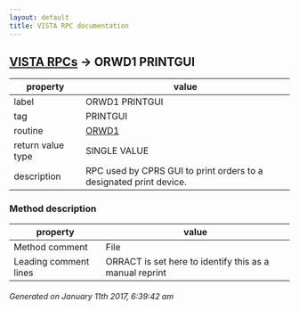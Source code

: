 ```yaml
---
layout: default
title: VISTA RPC documentation
---
```




## [VISTA RPCs](TableOfContent.md) &#8594; ORWD1 PRINTGUI 

 property | value 
--- | --- 
 label | ORWD1 PRINTGUI
 tag | PRINTGUI
 routine | [ORWD1](http://code.osehra.org/dox/Routine_ORWD1_source.html)
 return value type | SINGLE VALUE
 description | RPC used by CPRS GUI to print orders to a designated print device.


### Method description

 property | value 
--- | --- 
 Method comment | File|Print orders from GUI
 Leading comment lines | ORRACT is set here to identify this as a manual reprint




 ###### Generated on January 11th 2017, 6:39:42 am